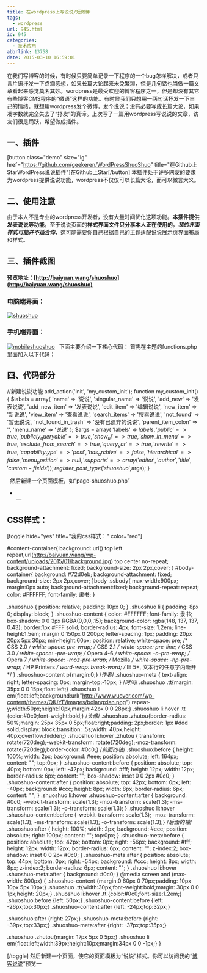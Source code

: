 ```yaml
---
title: 在wordpress上写说说/短微博
tags:
  - wordpress
url: 945.html
id: 945
categories:
  - 技术应用
abbrlink: 13758
date: 2015-03-10 16:59:01
---
```


在我们写博客的时候，有时候只要简单记录一下程序的一个bug怎样解决，或者只言片语抒发一下点滴感想，如果长篇大论起来未免繁琐，但是几句话也当做一篇文章看起来感觉莫名其妙。wordpress是最受欢迎的博客程序之一，但是却没有其它有些博客CMS程序的“微语”这样的功能。有时候我们只想用一两句话抒发一下自己的情绪，就想用wordpress发个微博，发个说说；没有必要写成长篇大论，如果凑字数就完全失去了“抒发”的真谛。上次写了一篇用wordpress写说说的文章，访友们很是踊跃，希望做成插件。

一、插件
----

\[button class="demo" size="lg" href="https://github.com/geekeren/WordPressShuoShuo" title="在Github上StarWordPress说说插件"\]在Github上Star\[/button\] 本插件处于许多网友的要求为wordpress提供说说功能，wordpress不仅仅可以长篇大论，而可以微言大义。

二、使用注意
------

由于本人不是专业的wordpress开发者，没有大量时间优化这项功能。**本插件提供发表说说等功能**，至于说说页面的**样式界面文件只分享本人正在使用的**，_**我的界面样式可能并不适合你**_，这可能需要你自己根据自己的主题适配说说展示页界面布局和样式。

三、插件截图
------

#### 预览地址：[http://baiyuan.wang/shuoshuo](http://baiyuan.wang/shuoshuo)

### 电脑端界面：

[![shuoshuo](http://baiyuan.wang/wp-content/uploads/2015/08/shuoshuo.jpg)](http://baiyuan.wang/wp-content/uploads/2015/08/shuoshuo.jpg)

### 手机端界面：

[![mobileshuoshuo](http://baiyuan.wang/wp-content/uploads/2015/08/mobileshuoshuo.jpg)](http://baiyuan.wang/wp-content/uploads/2015/08/mobileshuoshuo.jpg)   下面主要介绍一下核心代码： 首先在主题的functions.php里面加入以下代码：

四、代码部分
------

//新建说说功能 
add\_action('init', 'my\_custom_init');
function my\_custom\_init()
{ $labels = array( 'name' => '说说',
'singular_name' => '说说', 
'add_new' => '发表说说', 
'add\_new\_item' => '发表说说',
'edit_item' => '编辑说说', 
'new_item' => '新说说',
'view_item' => '查看说说',
'search_items' => '搜索说说', 
'not_found' => '暂无说说',
'not\_found\_in_trash' => '没有已遗弃的说说',
'parent\_item\_colon' => '', 'menu_name' => '说说' );
$args = array( 'labels' => $labels,
'public' => true, 
'publicly_queryable' => true,
'show_ui' => true,
'show\_in\_menu' => true, 
'exclude\_from\_search' =>true,
'query_var' => true, 
'rewrite' => true, 'capability_type' => 'post',
'has_archive' => false, 'hierarchical' => false, 
'menu_position' => null, 'supports' => array('editor','author','title', 'custom-fields') );
register\_post\_type('shuoshuo',$args); 
}

  然后新建一个页面模板，如“page-shuoshuo.php”

<?php /*
Template Name: 说说
author: 王柏元
url: http://baiyuan.wang
*/

get_header(); ?> 
<link rel="stylesheet" type="text/css" href="<?php echo THEME_URI.'/includes/css/my.css' ?>">
<div class="ssbody">
<div class="shuoshuo">
<ul class="archives-monthlisting">
<?php query\_posts("post\_type=shuoshuo&post\_status=publish&posts\_per\_page=-1");if (have\_posts()) : while (have\_posts()) : the\_post(); ?>
<li><span class="tt"><?php the_time('Y年n月j日G:H'); ?></span>
<div class="shuoshuo-content"><?php the\_content(); ?><br/><div class="shuoshuo-meta"><span >—<?php the\_author() ?></span></div></div><?php endwhile;endif; ?></li>
</ul>
</div> 
</div>
<?php get_footer('simple');?>

CSS样式：
------

\[toggle hide="yes" title="我的css样式：" color="red"\]

#content-container{
background: url() top left repeat,url(http://baiyuan.wang/wp-content/uploads/2015/01/background.jpg) top center no-repeat;
background-attachment: fixed;
background-size: 2px 2px,cover;
}
#body-container{
background: #72d0eb;
background-attachment: fixed;
background-size: 2px 2px,cover;
}body
.ssbody{
max-width:900px;
margin:0px auto;
background-attachment:fixed;
background-repeat: repeat;
color: #FFFFFF;
font-family: 隶书;
}

.shuoshuo {
position: relative;
padding: 10px 0;
}
.shuoshuo li {
padding: 8px 0;
display: block;
}
.shuoshuo-content {
color: #FFFFFF;
font-family: 隶书;
box-shadow: 0 0 3px RGBA(0,0,0,.15);
background-color: rgba(148, 137, 137, 0.43);
border:1px #FFF solid;
border-radius: 4px;
font-size: 1.2em;
line-height:1.5em;
margin:0 150px 0 200px;
letter-spacing: 1px;
padding: 20px 20px 5px 30px;
min-height:60px;
position: relative;
white-space: pre; /* CSS 2.0 */
white-space: pre-wrap; /* CSS 2.1 */
white-space: pre-line; /* CSS 3.0 */
white-space: -pre-wrap; /* Opera 4-6 */
white-space: -o-pre-wrap; /* Opera 7 */
white-space: -moz-pre-wrap; /* Mozilla */
white-space: -hp-pre-wrap; /* HP Printers */
word-wrap: break-word; /* IE 5+, 文本行的任意字内断开 */
}
.shuoshuo-content p{margin:0;}
/*作者*/
.shuoshuo-meta {
text-align: right;
letter-spacing: 0px;
margin-top:-10px;
}
/*时间*/
.shuoshuo .tt{margin: 35px 0 0 15px;float:left;}
.shuoshuo li em{float:left;background:url("http://www.wuover.com/wp-content/themes/QIUYE/images/bolangxian.png") repeat-y;width:50px;height:10px;margin:42px 0 0 28px;}
.shuoshuo li:hover .tt {color:#0c0;font-weight:bold;}
/*头像*/
.shuoshuo .zhutou{border-radius: 50%;margin: 25px 35px 0 5px;float:right;padding: 2px;border: 1px #ddd solid;display: block;transition: .5s;width: 40px;height: 40px;overflow:hidden;}
.shuoshuo li:hover .zhutou {
transform: rotate(720deg);-webkit-transform: rotate(720deg);-moz-transform: rotate(720deg);border-color: #0c0;}
/*前面的轴*/
.shuoshuo:before {
height: 100%;
width: 2px;
background: #eee;
position: absolute;
left: 164px;
content: "";
top:0px;
}
.shuoshuo-content:before {
position: absolute;
top: 40px;
bottom: 0px;
left: -42px;
background: #fff;
height: 12px;
width: 12px;
border-radius: 6px;
content: "";
box-shadow: inset 0 0 2px #0c0;
}
.shuoshuo-content:after {
position: absolute;
top: 42px;
bottom: 0px;
left: -40px;
background: #ccc;
height: 8px;
width: 8px;
border-radius: 6px;
content: "";
}
.shuoshuo li:hover .shuoshuo-content:after {
background: #0c0;
-webkit-transform: scale(1.3);
-moz-transform: scale(1.3);
-ms-transform: scale(1.3);
-o-transform: scale(1.3);
}
.shuoshuo li:hover .shuoshuo-content:before {-webkit-transform: scale(1.3);
-moz-transform: scale(1.3);
-ms-transform: scale(1.3);
-o-transform: scale(1.3);}
/*后面的轴*/
.shuoshuo:after {
height: 100%;
width: 2px;
background: #eee;
position: absolute;
right: 100px;
content: "";
top:0px;
}
.shuoshuo-meta:before {
position: absolute;
top: 42px;
bottom: 0px;
right: -56px;
background: #fff;
height: 12px;
width: 12px;
border-radius: 6px;
content: "";
z-index:2;
box-shadow: inset 0 0 2px #0c0;
}
.shuoshuo-meta:after {
position: absolute;
top: 44px;
bottom: 0px;
right: -54px;
background: #ccc;
height: 8px;
width: 8px;
z-index:2;
border-radius: 6px;
content: "";
}
.shuoshuo li:hover .shuoshuo-meta:after {
background: #0c0;
}
@media screen and (max-width: 800px) {
.shuoshuo-content {margin:0 60px 0 70px;padding: 10px 10px 5px 10px;}
.shuoshuo .tt{width:30px;font-weight:bold;margin: 30px 0 0 1px;height: 20px;}
.shuoshuo li:hover .tt {color:#0c0;font-size:1.2em;}
.shuoshuo:before {left: 50px;}
.shuoshuo-content:before {left: -26px;top:30px;}
.shuoshuo-content:after {left: -24px;top:32px;}

.shuoshuo:after {right: 27px;}
.shuoshuo-meta:before {right: -39px;top:33px;}
.shuoshuo-meta:after {right: -37px;top:35px;}

.shuoshuo .zhutou{margin: 17px 5px 0 5px;}
.shuoshuo li em{float:left;width:39px;height:10px;margin:34px 0 0 -1px;}
}

\[/toggle\] 然后新建一个页面，使它的页面模板为“说说”样式。你可以访问我的“[博客说说](http://baiyuan.wang/shuoshuo/ "说说")”预览一
